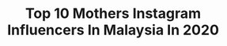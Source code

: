 ---
title: Top 10 Mothers Instagram Influencers In Malaysia In 2020
description: >-
  Find top mothers Instagram influencers in Malaysia in 2020. Most popular hashtags: #love #lifestyle #model #workout.
platform: Instagram
profiles:
  - username: "duduannann"
    fullname: >-
      Dudu Ann 📍🇲🇾
    location: "Malaysia"
    followers: 100647
    engagement: 136
    commentsToLikes: 0.041118
    id: ck8sy0ugzjcb70j78ufpgpj4t
    verified: false
    hashtags: "#bhbhealth, #balance, #moisturizing, #jb"
  - username: "mariaivashkevich"
    fullname: >-
      
    location: "Malaysia"
    followers: 4815
    engagement: 1938
    commentsToLikes: 0.019576
    id: ck55o28mf7hg20i11kkifwngw
    verified: false
    hashtags: "#makeup, #night, #nice, #baby"
  - username: "motheranddaughter_diary"
    fullname: >-
      Mother and Daughter Diary
    location: "Malaysia"
    followers: 80987
    engagement: 193
    commentsToLikes: 0.015265
    id: ck15q65ud1ape0i19uwiuclha
    verified: false
    hashtags: "#motheranddaughter, #twins, #beautiful"
  - username: "cherrietan_ellui"
    fullname: >-
      Cherrie Tan 陈佩雯
    location: "Malaysia"
    followers: 120819
    engagement: 47
    commentsToLikes: 0.017699
    id: ck0w5hbhm3na80i1990qn6hpo
    verified: false
    hashtags: "#thanksforallthebirthdaywishes, #memangultimate, #berlynwong, #27weekspregnant"
  - username: "pixiegoh"
    fullname: >-
      PixXie Goh 🧚🏽‍♀️
    location: "Malaysia"
    followers: 27934
    engagement: 288
    commentsToLikes: 0.053848
    id: ck0vzrrafale30i19hgb2gxk2
    verified: false
    hashtags: "#ojeshdreamteam, #theme, #vacation, #alwayslearning"
  - username: "charissachong"
    fullname: >-
      Charissa Chong ✨
    location: "Malaysia"
    followers: 42463
    engagement: 164
    commentsToLikes: 0.028616
    id: ck139piqzmhu10i19eh9zr68u
    verified: false
    hashtags: "#weareinthistogether, #babelxtnmum20, #missuniverse, #stayhome"
  - username: "colleenspartanmma"
    fullname: >-
      Colleen Augustin
    location: "Malaysia"
    followers: 7752
    engagement: 799
    commentsToLikes: 0.020777
    id: ck0u22cyoyooh0i19ffdyivtt
    verified: false
    hashtags: "#igers, #protection, #eatclean, #gymmotivation"
  - username: "shannentotten"
    fullname: >-
      Miss Charm Malaysia 2020
    location: "Malaysia"
    followers: 10186
    engagement: 469
    commentsToLikes: 0.031157
    id: ck5q3jhhol0yz0i11rx6n75yp
    verified: false
    hashtags: "#vietnam, #gongxifachai, #shiningshannen, #plantronicsmalaysia"
  - username: "nadiaazlanshah"
    fullname: >-
      Nadia azlan shah
    location: "Malaysia"
    followers: 106521
    engagement: 207
    commentsToLikes: 0.005868
    id: ck0u74nxh3qi90i19pcq9g6kf
    verified: false
    hashtags: "#model, #syidaturn, #shoes, #happy"
  - username: "anne_v_ibrahim"
    fullname: >-
      💕Anne V Ibrahim™ Official
    location: "Malaysia"
    followers: 99113
    engagement: 215
    commentsToLikes: 0.024520
    id: ck6u0ec16f6xt0j71sbnvo1p4
    verified: false
    hashtags: "#weekendspotlitekool, #myhaiza, #foodgasm, #myhaizaperfume"
---